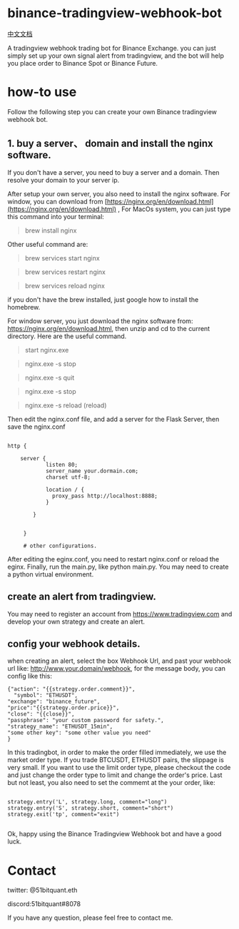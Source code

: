 # binance-tradingview-webhook-bot

[中文文档](README-Chinese.md)

A tradingview webhook trading bot for Binance Exchange. you can just
simply set up your own signal alert from tradingview, and the bot will
help you place order to Binance Spot or Binance Future.


# how-to use
Follow the following step you can create your own Binance tradingview
webhook bot.

## 1. buy a server、 domain and install the nginx software.
If you don't have a server, you need to buy a server and a domain. Then
resolve your domain to your server ip.

After setup your own server, you also need to install the nginx
software. For window, you can download from
[https://nginx.org/en/download.html](https://nginx.org/en/download.html) , For MacOs system, you can just
type this command into your terminal:

> brew install nginx

Other useful command are:


> brew services start nginx 

> brew services restart nginx

> brew services reload nginx

if you don't have the brew installed, just google how to install the
homebrew.

For window server, you just download the nginx software from:
https://nginx.org/en/download.html, then unzip and cd to the current
directory. Here are the useful command.

> start nginx.exe

> nginx.exe -s stop

> nginx.exe -s quit

> nginx.exe -s stop

> nginx.exe -s reload (reload)


Then edit the nginx.conf file, and add a server for the Flask Server,
then save the nginx.conf

```

http {

    server {
            listen 80;
            server_name your.dormain.com;
            charset utf-8;
    
            location / {
              proxy_pass http://localhost:8888;
            }
    
        }
        
        
     }
     
     # other configurations.

```


After editing the eginx.conf, you need to restart nginx.conf or reload
the eginx. Finally,  run the main.py, like python main.py. You may need
to create a python virtual environment.

## create an alert from tradingview.
 
You may need to register an account from https://www.tradingview.com and
develop your own strategy and create an alert.

## config your webhook details.
 
when creating an alert, select the box Webhook Url, and past your
webhook url like: http://www.your.domain/webhook, for the message body,
you can config like this:

```
{"action": "{{strategy.order.comment}}",
  "symbol": "ETHUSDT",
"exchange": "binance_future",
"price":"{{strategy.order.price}}",
"close": "{{close}}",
"passphrase": "your custom password for safety.",
"strategy_name": "ETHUSDT_15min",
"some other key": "some other value you need"
}

```
In this tradingbot, in order to make the order filled immediately, we
use the market order type. If you trade BTCUSDT, ETHUSDT pairs, the
slippage is very small. If you want to use the limit order type, please
checkout the code and just change the order type to limit and change the
order's price. Last but not least, you also need to set the commemt at
the your order, like:

```

strategy.entry('L', strategy.long, comment="long")
strategy.entry('S', strategy.short, comment="short")
strategy.exit('tp', comment="exit")


```

Ok, happy using the Binance Tradingview Webhook bot and have a good
luck.


# Contact

twitter: @51bitquant.eth

discord:51bitquant#8078

If you have any question, please feel free to contact me.